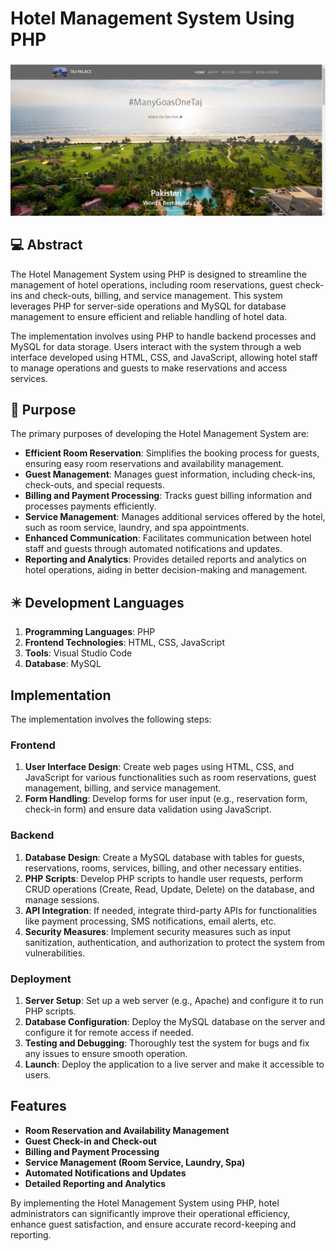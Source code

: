# Hotel Management System Using PHP
###
![Hotel Management System Using PHP](https://github.com/afzaaljavaid47/Hotel-Management-System-Using-PHP/blob/master/Bannar.PNG)
###
## 💻 Abstract
The Hotel Management System using PHP is designed to streamline the management of hotel operations, including room reservations, guest check-ins and check-outs, billing, and service management. This system leverages PHP for server-side operations and MySQL for database management to ensure efficient and reliable handling of hotel data.

The implementation involves using PHP to handle backend processes and MySQL for data storage. Users interact with the system through a web interface developed using HTML, CSS, and JavaScript, allowing hotel staff to manage operations and guests to make reservations and access services.

## 🔬 Purpose
The primary purposes of developing the Hotel Management System are:

- **Efficient Room Reservation**: Simplifies the booking process for guests, ensuring easy room reservations and availability management.
- **Guest Management**: Manages guest information, including check-ins, check-outs, and special requests.
- **Billing and Payment Processing**: Tracks guest billing information and processes payments efficiently.
- **Service Management**: Manages additional services offered by the hotel, such as room service, laundry, and spa appointments.
- **Enhanced Communication**: Facilitates communication between hotel staff and guests through automated notifications and updates.
- **Reporting and Analytics**: Provides detailed reports and analytics on hotel operations, aiding in better decision-making and management.

## ✴️ Development Languages

1. **Programming Languages**: PHP
2. **Frontend Technologies**: HTML, CSS, JavaScript
3. **Tools**: Visual Studio Code
4. **Database**: MySQL

## Implementation

The implementation involves the following steps:

### Frontend

1. **User Interface Design**: Create web pages using HTML, CSS, and JavaScript for various functionalities such as room reservations, guest management, billing, and service management.
2. **Form Handling**: Develop forms for user input (e.g., reservation form, check-in form) and ensure data validation using JavaScript.

### Backend

1. **Database Design**: Create a MySQL database with tables for guests, reservations, rooms, services, billing, and other necessary entities.
2. **PHP Scripts**: Develop PHP scripts to handle user requests, perform CRUD operations (Create, Read, Update, Delete) on the database, and manage sessions.
3. **API Integration**: If needed, integrate third-party APIs for functionalities like payment processing, SMS notifications, email alerts, etc.
4. **Security Measures**: Implement security measures such as input sanitization, authentication, and authorization to protect the system from vulnerabilities.

### Deployment

1. **Server Setup**: Set up a web server (e.g., Apache) and configure it to run PHP scripts.
2. **Database Configuration**: Deploy the MySQL database on the server and configure it for remote access if needed.
3. **Testing and Debugging**: Thoroughly test the system for bugs and fix any issues to ensure smooth operation.
4. **Launch**: Deploy the application to a live server and make it accessible to users.

## Features

- **Room Reservation and Availability Management**
- **Guest Check-in and Check-out**
- **Billing and Payment Processing**
- **Service Management (Room Service, Laundry, Spa)**
- **Automated Notifications and Updates**
- **Detailed Reporting and Analytics**

By implementing the Hotel Management System using PHP, hotel administrators can significantly improve their operational efficiency, enhance guest satisfaction, and ensure accurate record-keeping and reporting.

